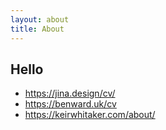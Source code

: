 ```yaml
---
layout: about
title: About
---
```

## Hello

* https://jina.design/cv/
* https://benward.uk/cv
* https://keirwhitaker.com/about/